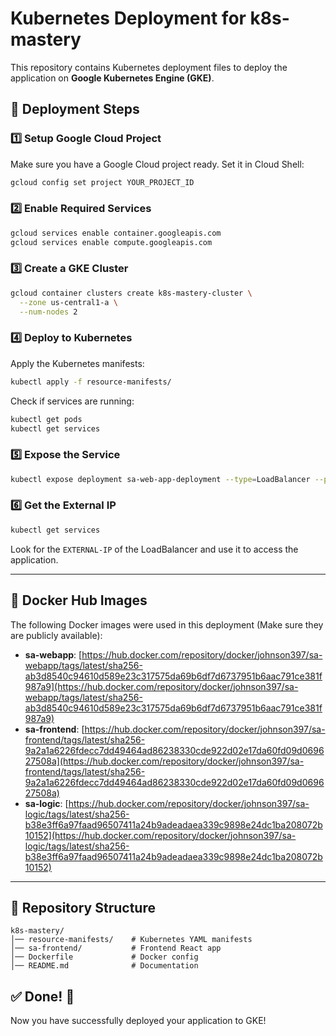 # Kubernetes Deployment for k8s-mastery

This repository contains Kubernetes deployment files to deploy the application on **Google Kubernetes Engine (GKE)**.

## 🚀 Deployment Steps

### 1️⃣ Setup Google Cloud Project
Make sure you have a Google Cloud project ready. Set it in Cloud Shell:  
```bash
gcloud config set project YOUR_PROJECT_ID
```

### 2️⃣ Enable Required Services
```bash
gcloud services enable container.googleapis.com
gcloud services enable compute.googleapis.com
```

### 3️⃣ Create a GKE Cluster
```bash
gcloud container clusters create k8s-mastery-cluster \
  --zone us-central1-a \
  --num-nodes 2
```

### 4️⃣ Deploy to Kubernetes
Apply the Kubernetes manifests:
```bash
kubectl apply -f resource-manifests/
```

Check if services are running:
```bash
kubectl get pods
kubectl get services
```

### 5️⃣ Expose the Service
```bash
kubectl expose deployment sa-web-app-deployment --type=LoadBalancer --port=80 --target-port=5000
```

### 6️⃣ Get the External IP
```bash
kubectl get services
```
Look for the `EXTERNAL-IP` of the LoadBalancer and use it to access the application.

---

## 🐳 Docker Hub Images
The following Docker images were used in this deployment (Make sure they are publicly available):

- **sa-webapp**: [https://hub.docker.com/repository/docker/johnson397/sa-webapp/tags/latest/sha256-ab3d8540c94610d589e23c317575da69b6df7d6737951b6aac791ce381f987a9](https://hub.docker.com/repository/docker/johnson397/sa-webapp/tags/latest/sha256-ab3d8540c94610d589e23c317575da69b6df7d6737951b6aac791ce381f987a9)
- **sa-frontend**: [https://hub.docker.com/repository/docker/johnson397/sa-frontend/tags/latest/sha256-9a2a1a6226fdecc7dd49464ad86238330cde922d02e17da60fd09d069627508a](https://hub.docker.com/repository/docker/johnson397/sa-frontend/tags/latest/sha256-9a2a1a6226fdecc7dd49464ad86238330cde922d02e17da60fd09d069627508a)
- **sa-logic**: [https://hub.docker.com/repository/docker/johnson397/sa-logic/tags/latest/sha256-b38e3ff6a97faad96507411a24b9adeadaea339c9898e24dc1ba208072b10152](https://hub.docker.com/repository/docker/johnson397/sa-logic/tags/latest/sha256-b38e3ff6a97faad96507411a24b9adeadaea339c9898e24dc1ba208072b10152)

---

## 🔧 Repository Structure
```
k8s-mastery/
│── resource-manifests/    # Kubernetes YAML manifests
│── sa-frontend/           # Frontend React app
│── Dockerfile             # Docker config
│── README.md              # Documentation
```

## ✅ Done! 🚀
Now you have successfully deployed your application to GKE!
